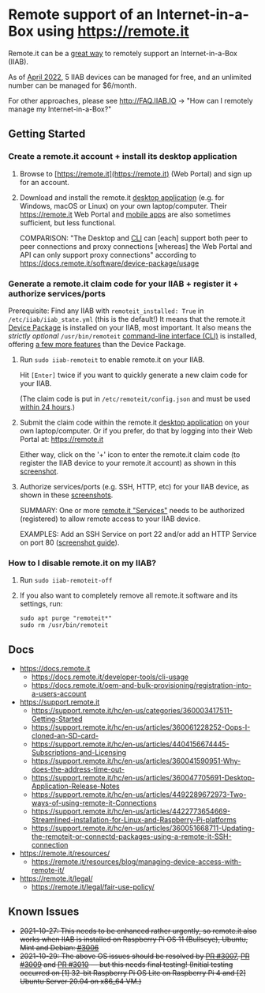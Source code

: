 # Remote support of an Internet-in-a-Box using https://remote.it

Remote.it can be a [great way](https://docs.remote.it/introduction/get-started/readme) to remotely support an Internet-in-a-Box (IIAB).

As of [April 2022](https://remote.it/pricing/), 5 IIAB devices can be managed for free, and an unlimited number can be managed for $6/month.

For other approaches, please see http://FAQ.IIAB.IO -> "How can I remotely manage my Internet-in-a-Box?"

## Getting Started

### Create a remote.it account + install its desktop application

1. Browse to [https://remote.it](https://remote.it) (Web Portal) and sign up for an account.

2. Download and install the remote.it [desktop application](https://remote.it/download/) (e.g. for Windows, macOS or Linux) on your own laptop/computer.  Their https://remote.it Web Portal and [mobile apps](https://docs.remote.it/introduction/get-started/readme#installation-packages) are also sometimes sufficient, but less functional.

   COMPARISON: "The Desktop and [CLI](https://docs.remote.it/software/cli) can [each] support both peer to peer connections and proxy connections [whereas] the Web Portal and API can only support proxy connections" according to https://docs.remote.it/software/device-package/usage

<!-- ### Install remote.it onto an IIAB + register it + authorize services/ports -->
### Generate a remote.it claim code for your IIAB + register it + authorize services/ports

Prerequisite: Find any IIAB with `remoteit_installed: True` in `/etc/iiab/iiab_state.yml` (this is the default!)  It means that the remote.it [Device Package](https://docs.remote.it/software/device-package) is installed on your IIAB, most important.  It also means the _strictly optional_ `/usr/bin/remoteit` [command-line interface (CLI)](https://docs.remote.it/software/cli) is installed, offering [a few more features](https://support.remote.it/hc/en-us/articles/4412786750861-Install-the-remoteit-agent-on-your-device) than the Device Package.

1. Run `sudo iiab-remoteit` to enable remote.it on your IIAB.

   Hit `[Enter]` twice if you want to quickly generate a new claim code for your IIAB.

   (The claim code is put in `/etc/remoteit/config.json` and must be used [within 24 hours](https://docs.remote.it/device-package/installation#2.-update-your-package-manager-and-install).)

<!--
1. Connect your IIAB device to the Internet.

2. If your IIAB software is already installed, run `sudo iiab-remoteit` then skip to Step 5. below.

3. If your IIAB software isn't yet installed, set `remoteit_install` and `remoteit_enabled` to `True` in its [/etc/iiab/local_vars.yml](https://wiki.iiab.io/go/FAQ#What_is_local_vars.yml_and_how_do_I_customize_it.3F)

   Install [IIAB software](https://download.iiab.io/) e.g. by running `sudo iiab` then follow any on-screen instructions &mdash; until "INTERNET-IN-A-BOX (IIAB) SOFTWARE INSTALL IS COMPLETE" eventually appears on screen.
-->

   <!-- , and when that's complete go directly to Step 3. below.

   Then install and enable remote.it (its [Device Package](https://docs.remote.it/software/device-package)) on your IIAB, by running:

   ```
   cd /opt/iiab/iiab
   sudo ./runrole remoteit
   ```

   Or if necessary reinstall the latest, by running:

   ```
   cd /opt/iiab/iiab
   sudo ./runrole --reinstall remoteit
   ``` -->

<!--
(This installs and enables the remote.it [Device Package](https://docs.remote.it/software/device-package) for your CPU and OS.  This also installs the _optional_ `/usr/bin/remoteit` [command-line interface (CLI)](https://docs.remote.it/software/cli), which offers [a few more features](https://support.remote.it/hc/en-us/articles/4412786750861-Install-the-remoteit-agent-on-your-device) than the Device Package.)

4. To obtain your IIAB's 8-character remote.it claim code (allowing you to make a remote connection to this IIAB device) run:

   ```
   sudo grep claim /etc/remoteit/config.json
   ```

   *The claim code must be used within 24 hours, per:* https://docs.remote.it/device-package/installation#2.-update-your-package-manager-and-install

   _If your claim code has expired, please run_ `sudo iiab-remoteit` _just as in Step 2._
-->

   <!-- If necessary, run this command to get a new claim code: *(adjust version & architecture in the .deb filename as appropriate!)*

   ```
   sudo apt install /opt/iiab/downloads/remoteit-4.14.1.armhf.rpi.deb
   ``` -->

2. Submit the claim code within the remote.it [desktop application](https://remote.it/download/) on your own laptop/computer.  Or if you prefer, do that by logging into their Web Portal at: https://remote.it
 
   Either way, click on the '+' icon to enter the remote.it claim code (to register the IIAB device to your remote.it account) as shown in this [screenshot](https://docs.remote.it/software/device-package/installation#3.-claim-and-register-the-device).

3. Authorize services/ports (e.g. SSH, HTTP, etc) for your IIAB device, as shown in these [screenshots](https://docs.remote.it/software/device-package/installation#4.-set-up-services-on-your-device).

   SUMMARY: One or more [remote.it "Services"](https://support.remote.it/hc/en-us/articles/360060992631-Services) needs to be authorized (registered) to allow remote access to your IIAB device.

   EXAMPLES: Add an SSH Service on port 22 and/or add an HTTP Service on port 80 ([screenshot guide](https://support.remote.it/hc/en-us/articles/360058603991-Configuring-remoteit-Services-on-devices-with-remote-it-Desktop)).

### How to I disable remote.it on my IIAB?

1. Run `sudo iiab-remoteit-off`

2. If you also want to completely remove all remote.it software and its settings, run:

   ```
   sudo apt purge "remoteit*"
   sudo rm /usr/bin/remoteit
   ```

## Docs

<!-- "auto-registration" of remote.it, and other more advanced configuration options, see: -->

- https://docs.remote.it
  - https://docs.remote.it/developer-tools/cli-usage
  - https://docs.remote.it/oem-and-bulk-provisioning/registration-into-a-users-account
- https://support.remote.it
  - https://support.remote.it/hc/en-us/categories/360003417511-Getting-Started
  - https://support.remote.it/hc/en-us/articles/360061228252-Oops-I-cloned-an-SD-card-
  - https://support.remote.it/hc/en-us/articles/4404156674445-Subscriptions-and-Licensing
  - https://support.remote.it/hc/en-us/articles/360041590951-Why-does-the-address-time-out-
  - https://support.remote.it/hc/en-us/articles/360047705691-Desktop-Application-Release-Notes
  - https://support.remote.it/hc/en-us/articles/4492289672973-Two-ways-of-using-remote-it-Connections
  - https://support.remote.it/hc/en-us/articles/4422773654669-Streamlined-installation-for-Linux-and-Raspberry-Pi-platforms
  - https://support.remote.it/hc/en-us/articles/360051668711-Updating-the-remoteit-or-connectd-packages-using-a-remote-it-SSH-connection
  <!-- - https://support.remote.it/hc/en-us/articles/360044424612-1-Create-an-Auto-Registration 
  - https://support.remote.it/hc/en-us/articles/360044424672-1-Device-Setup-for-Auto-Bulk-Registration -->
- https://remote.it/resources/
  - https://remote.it/resources/blog/managing-device-access-with-remote-it/
- https://remote.it/legal/
  - https://remote.it/legal/fair-use-policy/

## Known Issues

- <strike>2021-10-27: This needs to be enhanced rather urgently, so remote.it also works when IIAB is installed on Raspberry Pi OS 11 (Bullseye), Ubuntu, Mint and Debian: [#3006](https://github.com/iiab/iiab/issues/3006)</strike>
- <strike>2021-10-29: The above OS issues should be resolved by [PR #3007](https://github.com/iiab/iiab/pull/3007), [PR #3009](https://github.com/iiab/iiab/pull/3009) and [PR #3010](https://github.com/iiab/iiab/pull/3010) &mdash; but this needs final testing!  (Initial testing occurred on [1] 32-bit Raspberry Pi OS Lite on Raspberry Pi 4 and [2] Ubuntu Server 20.04 on x86_64 VM.)</strike>
